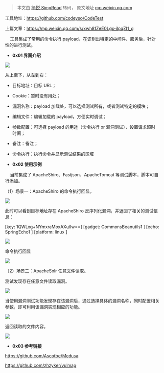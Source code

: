 > 本文由 [简悦 SimpRead](http://ksria.com/simpread/) 转码， 原文地址 [mp.weixin.qq.com](https://mp.weixin.qq.com/s/U2jEVDipu2hJSon1X8o5jA)

工具地址：https://github.com/codeyso/CodeTest

上篇文章：https://mp.weixin.qq.com/s/xwh81ZeE0Lgx-iIpqZI1_g

    工具集成了常用的命令执行 payload，在识别出特定的中间件、服务后，针对性的进行测试。  

*   **0x01 界面介绍**
    

![](https://mmbiz.qpic.cn/mmbiz_png/6fAcExS2iadciaV3LLZeXOy03X8ibuNaCdQRGp49y66KfHLiaONJTsxXliaZUcBFcxILXhj5a7T5PcM2n09veKgqqKw/640?wx_fmt=png)

从上至下，从左到右：  

*   目标地址：目标 URL；
    
*   Cookie：暂时没有用处；
    
*   漏洞名称：payload 加载处，可以选择测试所有，或者测试特定的模块；
    
*   编辑文件：编辑加载的 payload，方便实时调试；
    
*   参数配置：可选择 payload 的用途（命令执行 or 漏洞测试），设置请求超时时间；
    
*   备注：备注；
    
*   命令执行：执行命令并显示测试结果的区域
    

*   **0x02 使用示例**
    

    当前集成了 ApacheShiro、Fastjson、ApacheTomcat 等测试脚本，脚本可自行添加。

（1）场景一：ApacheShiro 的命令执行回显。

![](https://mmbiz.qpic.cn/mmbiz_png/6fAcExS2iadciaV3LLZeXOy03X8ibuNaCdQSu8krv9Z5aBDibt5xAr6xVYabksK9h7uyez2HBibiciaVsl3ldlXWkTaHQ/640?wx_fmt=png)

此时可以看到目标地址存在 ApacheShiro 反序列化漏洞，并返回了相关的测试信息：

[key: 1QWLxg+NYmxraMoxAXu/Iw==] [gadget: CommonsBeanutils1 ] [echo: SpringEcho1 ] [platform: linux ]

![](https://mmbiz.qpic.cn/mmbiz_png/6fAcExS2iadciaV3LLZeXOy03X8ibuNaCdQAibVHJgkcJfIQicc9OO1ib6icpicU8VckH7K7KLPPrBnnvPDNyicyPRXU6rw/640?wx_fmt=png)

命令执行回显

![](https://mmbiz.qpic.cn/mmbiz_png/6fAcExS2iadciaV3LLZeXOy03X8ibuNaCdQ3Z56IDXgAHOZdiaOAlqjO0L3nRiaDicySyxQrb4KBGKibFWjTkJQPFEDaw/640?wx_fmt=png)

（2）场景二：ApacheSolr 任意文件读取。

测试发现存在任意文件读取漏洞。

![](https://mmbiz.qpic.cn/mmbiz_png/6fAcExS2iadciaV3LLZeXOy03X8ibuNaCdQpISAmsB2wxH6bqJj1MPZ9HFfNscDVX3c7FVqHPpRtUDPc0PGIA8jiag/640?wx_fmt=png)

当使用漏洞测试功能发现存在该漏洞后，通过选择具体的漏洞名称，同时配置相关参数，即可利用该漏洞实现相应的功能。  

![](https://mmbiz.qpic.cn/mmbiz_png/6fAcExS2iadciaV3LLZeXOy03X8ibuNaCdQmzdicxjNxqo3Dn39r5f3sCpqxY6z03Ma3lGOEbj1bibRe5LycMiabE6bg/640?wx_fmt=png)

返回读取的文件内容。

![](https://mmbiz.qpic.cn/mmbiz_png/6fAcExS2iadciaV3LLZeXOy03X8ibuNaCdQFzLdldg8LEIgZB9gGQuMry3GwPDLSbIZ1EZuTvgpxVSIsLdiaF3fweA/640?wx_fmt=png)

*   **0x03 参考链接**
    

https://github.com/Ascotbe/Medusa

https://github.com/zhzyker/vulmap